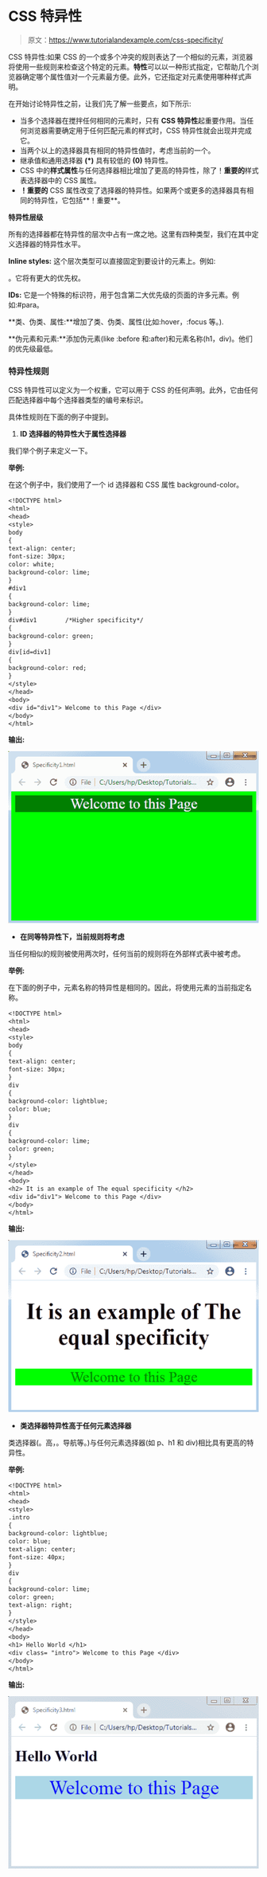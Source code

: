 # CSS 特异性

> 原文：<https://www.tutorialandexample.com/css-specificity/>

CSS 特异性:如果 CSS 的一个或多个冲突的规则表达了一个相似的元素，浏览器将使用一些规则来检查这个特定的元素。**特性**可以以一种形式指定，它帮助几个浏览器确定哪个属性值对一个元素最方便。此外，它还指定对元素使用哪种样式声明。

在开始讨论特异性之前，让我们先了解一些要点，如下所示:

*   当多个选择器在搅拌任何相同的元素时，只有 **CSS 特异性**起重要作用。当任何浏览器需要确定用于任何匹配元素的样式时，CSS 特异性就会出现并完成它。
*   当两个以上的选择器具有相同的特异性值时，考虑当前的一个。
*   继承值和通用选择器 **(*)** 具有较低的 **(0)** 特异性。
*   CSS 中的**样式属性**与任何选择器相比增加了更高的特异性，除了！**重要的**样式表选择器中的 CSS 属性。
*   **！重要的** CSS 属性改变了选择器的特异性。如果两个或更多的选择器具有相同的特异性，它包括**！重要**。

**特异性层级**

所有的选择器都在特异性的层次中占有一席之地。这里有四种类型，我们在其中定义选择器的特异性水平。

**Inline styles:** 这个层次类型可以直接固定到要设计的元素上。例如:<p style = " color:blue；">。它将有更大的优先权。

**IDs:** 它是一个特殊的标识符，用于包含第二大优先级的页面的许多元素。例如:#para。

**类、伪类、属性:**增加了类、伪类、属性(比如:hover，:focus 等。).

**伪元素和元素:**添加伪元素(like :before 和:after)和元素名称(h1，div)。他们的优先级最低。

### 特异性规则

CSS 特异性可以定义为一个权重，它可以用于 CSS 的任何声明。此外，它由任何匹配选择器中每个选择器类型的编号来标识。

具体性规则在下面的例子中提到。

1.  **ID 选择器的特异性大于属性选择器**

我们举个例子来定义一下。

**举例:**

在这个例子中，我们使用了一个 id 选择器和 CSS 属性 background-color。

```
<!DOCTYPE html>
<html>
<head>
<style>
body
{
text-align: center;
font-size: 30px;
color: white;
background-color: lime;
}
#div1
{
background-color: lime;
}
div#div1        /*Higher specificity*/
{
background-color: green;
}
div[id=div1]
{
background-color: red;
}
</style>
</head>
<body>
<div id="div1"> Welcome to this Page </div>
</body>
</html>
```

**输出:**

![CSS Specificity](img/d6ab4e3110cc6458384841a26cb8e32b.png)

*   **在同等特异性下，当前规则将考虑**

当任何相似的规则被使用两次时，任何当前的规则将在外部样式表中被考虑。

**举例:**

在下面的例子中，元素名称的特异性是相同的。因此，将使用元素的当前指定名称。

```
<!DOCTYPE html>
<html>
<head>
<style>
body
{
text-align: center;
font-size: 30px;
}
div
{
background-color: lightblue;
color: blue;
}
div
{
background-color: lime;
color: green;
}
</style>
</head>
<body>
<h2> It is an example of The equal specificity </h2>
<div id="div1"> Welcome to this Page </div>
</body>
</html>
```

**输出:**

![CSS Specificity](img/85016aa9f8e285af3bf6e2ddf1babf8e.png)

*   **类选择器特异性高于任何元素选择器**

类选择器(。高，。导航等。)与任何元素选择器(如 p、h1 和 div)相比具有更高的特异性。

**举例:**

```
<!DOCTYPE html>
<html>
<head>
<style>
.intro
{
background-color: lightblue;
color: blue;
text-align: center;
font-size: 40px;
}
div
{
background-color: lime;
color: green;
text-align: right;
}
</style>
</head>
<body>
<h1> Hello World </h1>
<div class= "intro"> Welcome to this Page </div>
</body>
</html>
```

**输出:**

![CSS Specificity](img/8465b3ace1d84b1c70f05133066185f8.png)